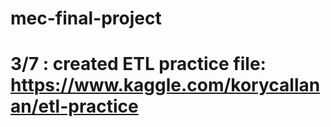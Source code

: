 # mec-final-project

# 3/7 : created ETL practice file: https://www.kaggle.com/korycallanan/etl-practice
